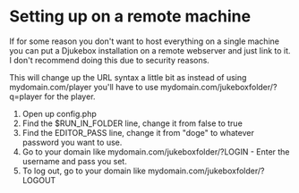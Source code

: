 # Setting up on a remote machine

If for some reason you don't want to host everything on a single machine you can put a Djukebox installation on a remote webserver and just link to it. I don't recommend doing this due to security reasons.

This will change up the URL syntax a little bit as instead of using mydomain.com/player you'll have to use mydomain.com/jukeboxfolder/?q=player for the player.

1. Open up config.php
2. Find the $RUN_IN_FOLDER line, change it from false to true
3. Find the EDITOR_PASS line, change it from "doge" to whatever password you want to use.
4. Go to your domain like mydomain.com/jukeboxfolder/?LOGIN - Enter the username and pass you set.
5. To log out, go to your domain like mydomain.com/jukeboxfolder/?LOGOUT

